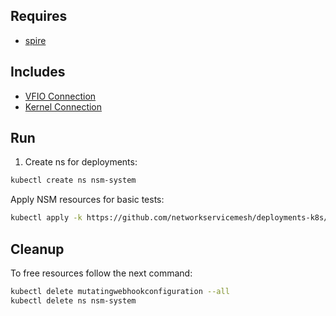 ## Requires

- [spire](../spire)

## Includes

- [VFIO Connection](../use-cases/Vfio2Noop)
- [Kernel Connection](../use-cases/SriovKernel2Noop)

## Run

1. Create ns for deployments:
```bash
kubectl create ns nsm-system
```

Apply NSM resources for basic tests:
```bash
kubectl apply -k https://github.com/networkservicemesh/deployments-k8s/examples/sriov?ref=65630966ff8639a36f08c3c5466f069f0df77d65
```

## Cleanup

To free resources follow the next command:
```bash
kubectl delete mutatingwebhookconfiguration --all
kubectl delete ns nsm-system
```
